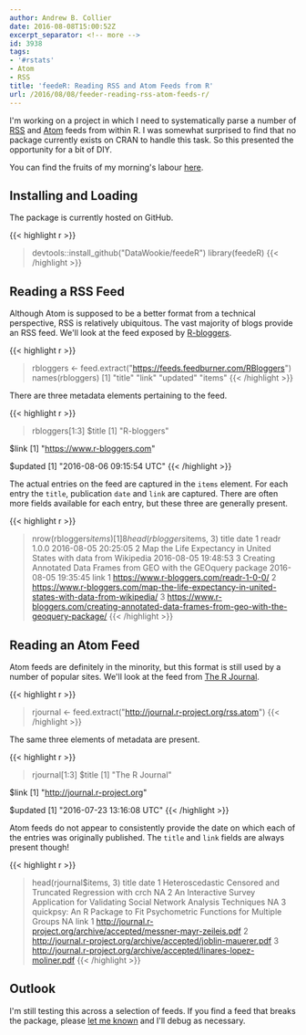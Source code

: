 ```yaml
---
author: Andrew B. Collier
date: 2016-08-08T15:00:52Z
excerpt_separator: <!-- more -->
id: 3938
tags:
- '#rstats'
- Atom
- RSS
title: 'feedeR: Reading RSS and Atom Feeds from R'
url: /2016/08/08/feeder-reading-rss-atom-feeds-r/
---
```


I'm working on a project in which I need to systematically parse a number of [RSS](https://en.wikipedia.org/wiki/RSS) and [Atom](https://en.wikipedia.org/wiki/Atom_(standard)) feeds from within R. I was somewhat surprised to find that no package currently exists on CRAN to handle this task. So this presented the opportunity for a bit of DIY.

You can find the fruits of my morning's labour [here](https://github.com/DataWookie/feedeR).

<!--more-->

## Installing and Loading

The package is currently hosted on GitHub.

{{< highlight r >}}
> devtools::install_github("DataWookie/feedeR")
> library(feedeR)
{{< /highlight >}}

## Reading a RSS Feed

Although Atom is supposed to be a better format from a technical perspective, RSS is relatively ubiquitous. The vast majority of blogs provide an RSS feed. We'll look at the feed exposed by [R-bloggers](https://www.r-bloggers.com).

{{< highlight r >}}
> rbloggers <- feed.extract("https://feeds.feedburner.com/RBloggers")
> names(rbloggers)
[1] "title" "link" "updated" "items"
{{< /highlight >}}

There are three metadata elements pertaining to the feed.

{{< highlight r >}}
> rbloggers[1:3]
$title
[1] "R-bloggers"

$link
[1] "https://www.r-bloggers.com"

$updated
[1] "2016-08-06 09:15:54 UTC"
{{< /highlight >}}

The actual entries on the feed are captured in the `items` element. For each entry the `title`, publication `date` and `link` are captured. There are often more fields available for each entry, but these three are generally present.

{{< highlight r >}}
> nrow(rbloggers$items)
[1] 8
> head(rbloggers$items, 3)
                                                              title                date
1                                                       readr 1.0.0 2016-08-05 20:25:05
2 Map the Life Expectancy in United States with data from Wikipedia 2016-08-05 19:48:53
3 Creating Annotated Data Frames from GEO with the GEOquery package 2016-08-05 19:35:45
                                                                                           link
1                                                       https://www.r-bloggers.com/readr-1-0-0/
2 https://www.r-bloggers.com/map-the-life-expectancy-in-united-states-with-data-from-wikipedia/
3 https://www.r-bloggers.com/creating-annotated-data-frames-from-geo-with-the-geoquery-package/
{{< /highlight >}}

## Reading an Atom Feed

Atom feeds are definitely in the minority, but this format is still used by a number of popular sites. We'll look at the feed from [The R Journal](https://journal.r-project.org/).

{{< highlight r >}}
> rjournal <- feed.extract("http://journal.r-project.org/rss.atom")
{{< /highlight >}}

The same three elements of metadata are present.

{{< highlight r >}}
> rjournal[1:3]
$title
[1] "The R Journal"

$link
[1] "http://journal.r-project.org"

$updated
[1] "2016-07-23 13:16:08 UTC"
{{< /highlight >}}

Atom feeds do not appear to consistently provide the date on which each of the entries was originally published. The `title` and `link` fields are always present though!

{{< highlight r >}}
> head(rjournal$items, 3)
                                                                                title date
1                         Heteroscedastic Censored and Truncated Regression with crch   NA
2 An Interactive Survey Application for Validating Social Network Analysis Techniques   NA
3            quickpsy: An R Package to Fit Psychometric Functions for Multiple Groups   NA
                                                                     link
1  http://journal.r-project.org/archive/accepted/messner-mayr-zeileis.pdf
2        http://journal.r-project.org/archive/accepted/joblin-mauerer.pdf
3 http://journal.r-project.org/archive/accepted/linares-lopez-moliner.pdf
{{< /highlight >}}

## Outlook

I'm still testing this across a selection of feeds. If you find a feed that breaks the package, please [let me known](https://github.com/DataWookie/feedeR/issues) and I'll debug as necessary.
